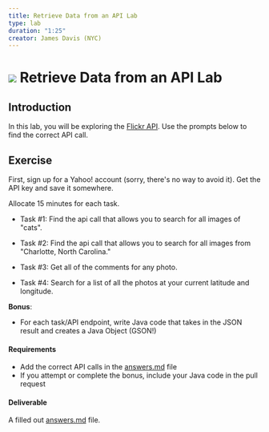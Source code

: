 ```yaml
---
title: Retrieve Data from an API Lab
type: lab
duration: "1:25"
creator: James Davis (NYC)
---
```


# ![](https://ga-dash.s3.amazonaws.com/production/assets/logo-9f88ae6c9c3871690e33280fcf557f33.png) Retrieve Data from an API Lab

## Introduction

In this lab, you will be exploring the [Flickr API](https://www.flickr.com/services/api/). Use the prompts below to find the correct API call.

## Exercise

First, sign up for a Yahoo! account (sorry, there's no way to avoid it). Get the API key and save it somewhere.

Allocate 15 minutes for each task.

- Task #1: Find the api call that allows you to search for all images of "cats".

- Task #2: Find the api call that allows you to search for all images from "Charlotte, North Carolina."

- Task #3: Get all of the comments for any photo.

- Task #4: Search for a list of all the photos at your current latitude and longitude.

**Bonus**:

- For each task/API endpoint, write Java code that takes in the JSON result and creates a Java Object (GSON!)


#### Requirements

- Add the correct API calls in the [answers.md](answers.md) file
- If you attempt or complete the bonus, include your Java code in the pull request

#### Deliverable

A filled out [answers.md](answers.md) file.
